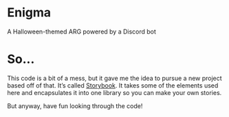 # Enigma
A Halloween-themed ARG powered by a Discord bot

# So...
This code is a bit of a mess, but it gave me the idea to pursue a new project based off of that. It’s called [Storybook](https://github.com/elegantlyclandestine/Storybook). It takes some of the elements used here and encapsulates it into one library so you can make your own stories.

But anyway, have fun looking through the code!
